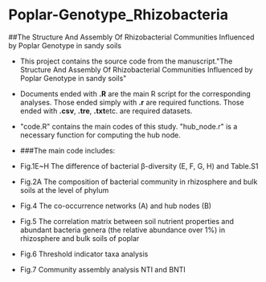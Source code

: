 # Poplar-Genotype_Rhizobacteria
##The Structure And Assembly Of Rhizobacterial Communities Influenced by Poplar Genotype in sandy soils

- This project contains the source code from the manuscript."The Structure And Assembly Of Rhizobacterial Communities Influenced by Poplar Genotype in sandy soils"

- Documents ended with **.R** are the main R script for the corresponding analyses. Those ended simply with **.r** are required functions. Those ended with **.csv**, **.tre**, **.txt**etc. are required datasets.

- "code.R" contains the main codes of this study. "hub_node.r" is a necessary function for computing the hub node.

- ###The main code includes:
- Fig.1E~H The difference of bacterial β-diversity (E, F, G, H) and Table.S1
- Fig.2A The composition of bacterial community in rhizosphere and bulk soils at the level of phylum 
- Fig.4 The co-occurrence networks (A) and hub nodes (B)
- Fig.5 The correlation matrix between soil nutrient properties and abundant bacteria genera (the relative abundance over 1%) in rhizosphere and bulk soils of poplar
- Fig.6 Threshold indicator taxa analysis
- Fig.7 Community assembly analysis  NTI and BNTI
